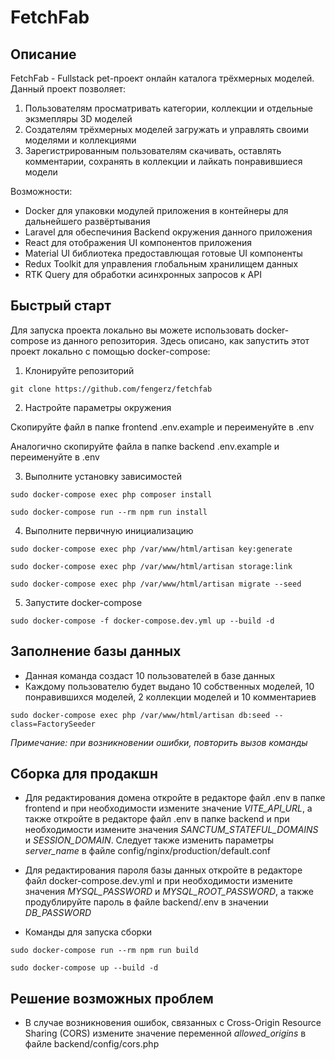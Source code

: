 # FetchFab

## Описание

FetchFab - Fullstack pet-проект онлайн каталога трёхмерных моделей. Данный проект позволяет:
1. Пользователям просматривать категории, коллекции и отдельные экзмепляры 3D моделей
2. Создателям трёхмерных моделей загружать и управлять своими моделями и коллекциями
3. Зарегистрированным пользователям скачивать, оставлять комментарии, сохранять в коллекции и лайкать понравившиеся модели

Возможности:
* Docker для упаковки модулей приложения в контейнеры для дальнейшего развёртывания
* Laravel для обеспечиния Backend окружения данного приложения
* React для отображения UI компонентов приложения
* Material UI библиотека предоставлющая готовые UI компоненты
* Redux Toolkit для управления глобальным хранилищем данных
* RTK Query для обработки асинхронных запросов к API

## Быстрый старт

Для запуска проекта локально вы можете использовать docker-compose из данного репозитория. Здесь описано, как запустить этот проект локально с помощью docker-compose:

1. Клонируйте репозиторий

`git clone https://github.com/fengerz/fetchfab`

2. Настройте параметры окружения

Скопируйте файл в папке frontend .env.example и переименуйте в .env

Аналогично скопируйте файла в папке backend .env.example и переименуйте в .env

3. Выполните установку зависимостей

`sudo docker-compose exec php composer install`

`sudo docker-compose run --rm npm run install`

4. Выполните первичную инициализацию

`sudo docker-compose exec php /var/www/html/artisan key:generate`

`sudo docker-compose exec php /var/www/html/artisan storage:link`

`sudo docker-compose exec php /var/www/html/artisan migrate --seed`

5. Запустите docker-compose

`sudo docker-compose -f docker-compose.dev.yml up --build -d`

## Заполнение базы данных

* Данная команда создаст 10 пользователей в базе данных
* Каждому пользователю будет выдано 10 собственных моделей, 10 понравившихся моделей, 2 коллекции моделей и 10 комментариев

`sudo docker-compose exec php /var/www/html/artisan db:seed --class=FactorySeeder`

*Примечание: при возникновении ошибки, повторить вызов команды*

## Сборка для продакшн

* Для редактирования домена откройте в редакторе файл .env в папке frontend и при необходимости измените значение *VITE_API_URL*, а также откройте в редакторе файл .env в папке backend и при необходимости измените значения *SANCTUM_STATEFUL_DOMAINS* и *SESSION_DOMAIN*. Следует также изменить параметры *server_name* в файле config/nginx/production/default.conf

* Для редактирования пароля базы данных откройте в редакторе файл docker-compose.dev.yml и при необходимости измените значения  *MYSQL_PASSWORD* и *MYSQL_ROOT_PASSWORD*, а также продублируйте пароль в файле backend/.env в значении *DB_PASSWORD*

* Команды для запуска сборки

`sudo docker-compose run --rm npm run build`

`sudo docker-compose up --build -d`

## Решение возможных проблем

* В случае возникновения ошибок, связанных с Cross-Origin Resource Sharing (CORS) измените значение переменной *allowed_origins* в файле backend/config/cors.php
